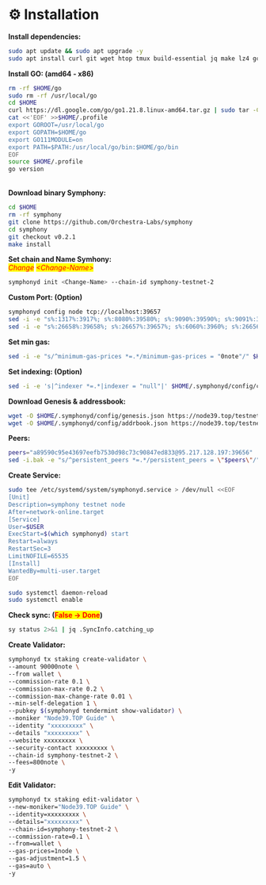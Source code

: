 # ⚙️ Installation

**Install dependencies:**

```bash
sudo apt update && sudo apt upgrade -y
sudo apt install curl git wget htop tmux build-essential jq make lz4 gcc unzip -y
```

**Install GO: (amd64 - x86)**

```bash
rm -rf $HOME/go
sudo rm -rf /usr/local/go
cd $HOME
curl https://dl.google.com/go/go1.21.8.linux-amd64.tar.gz | sudo tar -C/usr/local -zxvf -
cat <<'EOF' >>$HOME/.profile
export GOROOT=/usr/local/go
export GOPATH=$HOME/go
export GO111MODULE=on
export PATH=$PATH:/usr/local/go/bin:$HOME/go/bin
EOF
source $HOME/.profile
go version
```

\
**Download binary Symphony:**

```bash
cd $HOME
rm -rf symphony
git clone https://github.com/Orchestra-Labs/symphony
cd symphony
git checkout v0.2.1
make install
```

**Set chain and Name Symhony:**\
_<mark style="color:red;">Change</mark>_ _<mark style="color:red;">\<Change-Name></mark>_&#x20;

```bash
symphonyd init <Change-Name> --chain-id symphony-testnet-2
```

**Custom Port: (Option)**

```bash
symphonyd config node tcp://localhost:39657
sed -i -e "s%:1317%:3917%; s%:8080%:39580%; s%:9090%:39590%; s%:9091%:39591%; s%:8545%:3945%; s%:8546%:39546%; s%:6065%:39565%" $HOME/.symphonyd/config/app.toml
sed -i -e "s%:26658%:39658%; s%:26657%:39657%; s%:6060%:3960%; s%:26656%:39656%; s%:26660%:39661%" $HOME/.symphonyd/config/config.toml
```

**Set min gas:**&#x20;

```bash
sed -i -e "s/^minimum-gas-prices *=.*/minimum-gas-prices = "0note"/" $HOME/.symphonyd/config/app.toml
```

**Set indexing: (Option)**&#x20;

```bash
sed -i -e 's|^indexer *=.*|indexer = "null"|' $HOME/.symphonyd/config/config.toml
```

**Download Genesis & addressbook:**

```bash
wget -O $HOME/.symphonyd/config/genesis.json https://node39.top/testnet/symphony/genesis.json
wget -O $HOME/.symphonyd/config/addrbook.json https://node39.top/testnet/symphony/addrbook.json
```

**Peers:**

```bash
peers="a89590c95e43697eefb7530d98c73c90847ed833@95.217.128.197:39656"
sed -i.bak -e "s/^persistent_peers *=.*/persistent_peers = \"$peers\"/" $HOME/.symphonyd/config/config.toml
```

**Create Service:**

```bash
sudo tee /etc/systemd/system/symphonyd.service > /dev/null <<EOF
[Unit]
Description=symphony testnet node
After=network-online.target
[Service]
User=$USER
ExecStart=$(which symphonyd) start
Restart=always
RestartSec=3
LimitNOFILE=65535
[Install]
WantedBy=multi-user.target
EOF

sudo systemctl daemon-reload
sudo systemctl enable 
```

**Check sync: (**<mark style="color:red;">**False -> Done**</mark>**)**

```bash
sy status 2>&1 | jq .SyncInfo.catching_up
```

**Create Validator:**

```bash
symphonyd tx staking create-validator \
--amount 90000note \
--from wallet \
--commission-rate 0.1 \
--commission-max-rate 0.2 \
--commission-max-change-rate 0.01 \
--min-self-delegation 1 \
--pubkey $(symphonyd tendermint show-validator) \
--moniker "Node39.TOP Guide" \
--identity "xxxxxxxxx" \
--details "xxxxxxxxx" \
--website xxxxxxxxx \
--security-contact xxxxxxxxx \
--chain-id symphony-testnet-2 \
--fees=800note \
-y
```

**Edit Validator:**

```bash
symphonyd tx staking edit-validator \
--new-moniker="Node39.TOP Guide" \
--identity=xxxxxxxxx \
--details="xxxxxxxxx" \
--chain-id=symphony-testnet-2 \
--commission-rate=0.1 \
--from=wallet \
--gas-prices=1node \
--gas-adjustment=1.5 \
--gas=auto \
-y
```
